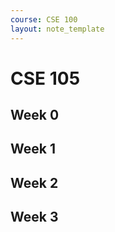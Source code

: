 ```yaml
---
course: CSE 100
layout: note_template
---
```


# CSE 105

## Week 0

## Week 1

## Week 2

## Week 3
